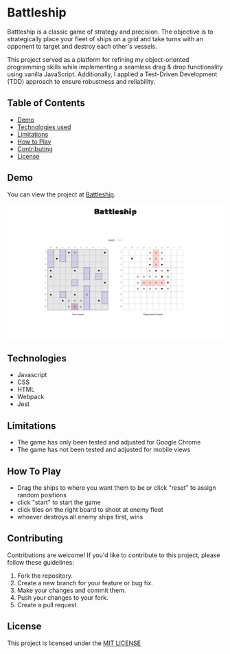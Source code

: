 # Battleship

Battleship is a classic game of strategy and precision. The objective is to strategically place your fleet of ships on a grid and take turns with an opponent to target and destroy each other's vessels.

This project served as a platform for refining my object-oriented programming skills while implementing a seamless drag & drop functionality using vanilla JavaScript. Additionally, I applied a Test-Driven Development (TDD) approach to ensure robustness and reliability.

## Table of Contents

- [Demo](#demo)
- [Technologies used](#technologies)
- [Limitations](#limitations)
- [How to Play](#how-to-play)
- [Contributing](#contributing)
- [License](#license)

## Demo

You can view the project at [Battleship](https://sevleo.github.io/TOP-Battleship/).

![Home page screenshot](screenshot.png)

## Technologies

- Javascript
- CSS
- HTML
- Webpack
- Jest

## Limitations

- The game has only been tested and adjusted for Google Chrome
- The game has not been tested and adjusted for mobile views

## How To Play

- Drag the ships to where you want them to be or click "reset" to assign random positions
- click "start" to start the game
- click tiles on the right board to shoot at enemy fleet
- whoever destroys all enemy ships first, wins

## Contributing

Contributions are welcome! If you'd like to contribute to this project, please follow these guidelines:

1.  Fork the repository.
2.  Create a new branch for your feature or bug fix.
3.  Make your changes and commit them.
4.  Push your changes to your fork.
5.  Create a pull request.

## License

This project is licensed under the [MIT LICENSE](./LICENSE)
